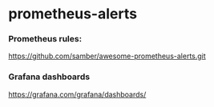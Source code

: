 # prometheus-alerts

### Prometheus rules:

https://github.com/samber/awesome-prometheus-alerts.git

### Grafana dashboards

https://grafana.com/grafana/dashboards/
